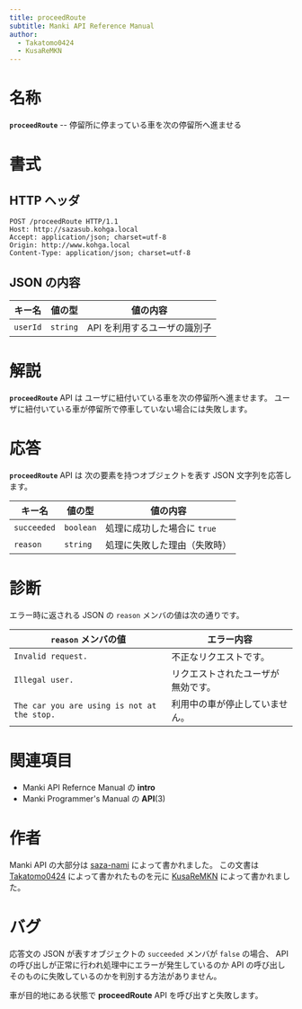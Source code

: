 ```yaml
---
title: proceedRoute
subtitle: Manki API Reference Manual
author:
  - Takatomo0424
  - KusaReMKN
---
```


# 名称

**`proceedRoute`** -- 停留所に停まっている車を次の停留所へ進ませる

# 書式

## HTTP ヘッダ

```http
POST /proceedRoute HTTP/1.1
Host: http://sazasub.kohga.local
Accept: application/json; charset=utf-8
Origin: http://www.kohga.local
Content-Type: application/json; charset=utf-8
```

## JSON の内容

| キー名   | 値の型   | 値の内容                     |
| -------- | -------- | ---------------------------- |
| `userId` | `string` | API を利用するユーザの識別子 |

# 解説

**`proceedRoute`** API は
ユーザに紐付いている車を次の停留所へ進ませます。
ユーザに紐付いている車が停留所で停車していない場合には失敗します。

# 応答

**`proceedRoute`** API は
次の要素を持つオブジェクトを表す JSON 文字列を応答します。

| キー名      | 値の型    | 値の内容                     |
| ----------- | --------- | ---------------------------- |
| `succeeded` | `boolean` | 処理に成功した場合に `true`  |
| `reason`    | `string`  | 処理に失敗した理由（失敗時） |

# 診断

エラー時に返される JSON の `reason` メンバの値は次の通りです。

| `reason` メンバの値                         | エラー内容                         |
| ------------------------------------------- | ---------------------------------- |
| `Invalid request.`                          | 不正なリクエストです。             |
| `Illegal user.`                             | リクエストされたユーザが無効です。 |
| `The car you are using is not at the stop.` | 利用中の車が停止していません。     |

# 関連項目

- Manki API Refernce Manual の **intro**
- Manki Programmer's Manual の **API**(3)

# 作者

Manki API の大部分は [saza-nami][saza-nami] によって書かれました。
この文書は [Takatomo0424][takatomo0424] によって書かれたものを元に
[KusaReMKN][kusaremkn] によって書かれました。

# バグ

応答文の JSON が表すオブジェクトの `succeeded` メンバが `false` の場合、
API の呼び出しが正常に行われ処理中にエラーが発生しているのか
API の呼び出しそのものに失敗しているのかを判別する方法がありません。

車が目的地にある状態で **proceedRoute** API を呼び出すと失敗します。

[saza-nami]: https://github.com/saza-nami
[takatomo0424]: https://github.com/Takatomo0424
[kusaremkn]: https://github.com/KusaReMKN
